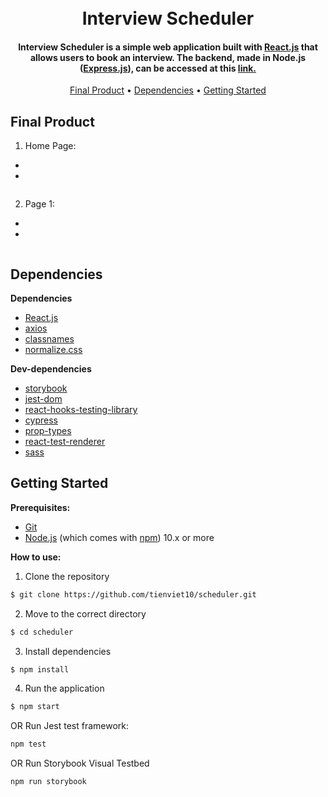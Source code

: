 <h1 align="center">
  <br>
  Interview Scheduler
  <br>
</h1>

<h4 align="center">Interview Scheduler is a simple web application built with <a href="https://reactjs.org/">React.js</a> that allows users to book an interview. The backend, made in Node.js (<a href="https://expressjs.com/">Express.js</a>), can be accessed at this <a href="https://github.com/lighthouse-labs/scheduler-api">link.</a></h4>

<p align="center">
  <a href="#final-product">Final Product</a> •
  <a href="#dependencies">Dependencies</a> •
  <a href="#getting-started">Getting Started</a> 
</p>


## Final Product
1. Home Page:
  - 
  - 

<p align="center">
  <img src="">
</p>

2. Page 1:
  - 
  - 

<p align="center">
  <img src="">
</p>



## Dependencies

**Dependencies**

- [React.js](https://reactjs.org)
- [axios](https://axios-http.com/)
- [classnames](https://github.com/JedWatson/classnames#readme)
- [normalize.css](https://necolas.github.io/normalize.css/)

**Dev-dependencies**
- [storybook](https://storybook.js.org/)
- [jest-dom](https://github.com/testing-library/jest-dom)
- [react-hooks-testing-library](https://github.com/testing-library/react-hooks-testing-library#readme)
- [cypress](https://www.cypress.io/)
- [prop-types](https://github.com/facebook/prop-types)
- [react-test-renderer](https://reactjs.org/)
- [sass](https://reactjs.org/)


## Getting Started

**Prerequisites:**

* [Git](https://git-scm.com) 
* [Node.js](https://nodejs.org/en/download/) (which comes with [npm](http://npmjs.com)) 10.x or more

**How to use:**

1. Clone the repository

```sh
$ git clone https://github.com/tienviet10/scheduler.git
```

2. Move to the correct directory

```sh
$ cd scheduler
```

3. Install dependencies

```sh
$ npm install
```

4. Run the application

```sh
$ npm start
```

OR Run Jest test framework:

```sh
npm test
```

OR Run Storybook Visual Testbed

```sh
npm run storybook
```
